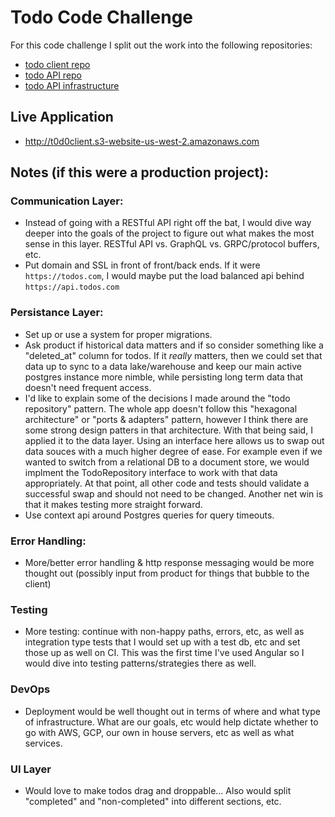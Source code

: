 # Todo Code Challenge
For this code challenge I split out the work into the following repositories:

- [todo client repo](https://github.com/bradford-hamilton/todo-client)
- [todo API repo](https://github.com/bradford-hamilton/todo-api)
- [todo API infrastructure](https://github.com/bradford-hamilton/todo-infra)

## Live Application
- http://t0d0client.s3-website-us-west-2.amazonaws.com

## Notes (if this were a production project):
### Communication Layer:
- Instead of going with a RESTful API right off the bat, I would dive way deeper into the goals of the project to figure out what makes the most sense in this layer. RESTful API vs. GraphQL vs. GRPC/protocol buffers, etc.
- Put domain and SSL in front of front/back ends. If it were `https://todos.com`, I would maybe put the load balanced api behind `https://api.todos.com`

### Persistance Layer:
- Set up or use a system for proper migrations.
- Ask product if historical data matters and if so consider something like a "deleted_at" column for todos. If it _really_ matters, then we could set that data up to sync to a data lake/warehouse and keep our main active postgres instance more nimble, while persisting long term data that doesn't need frequent access.
- I'd like to explain some of the decisions I made around the "todo repository" pattern. The whole app doesn't follow this "hexagonal architecture" or "ports & adapters" pattern, however I think there are some strong design patters in that architecture. With that being said, I applied it to the data layer. Using an interface here allows us to swap out data souces with a much higher degree of ease. For example even if we wanted to switch from a relational DB to a document store, we would implment the TodoRepository interface to work with that data appropriately. At that point, all other code and tests should validate a successful swap and should not need to be changed. Another net win is that it makes testing more straight forward.
- Use context api around Postgres queries for query timeouts.

### Error Handling:
- More/better error handling & http response messaging would be more thought out (possibly input from product for things that bubble to the client)

### Testing
- More testing: continue with non-happy paths, errors, etc, as well as integration type tests that I would set up with a test db, etc and set those up as well on CI. This was the first time I've used Angular so I would dive into testing patterns/strategies there as well.

### DevOps
- Deployment would be well thought out in terms of where and what type of infrastructure. What are our goals, etc would help dictate whether to go with AWS, GCP, our own in house servers, etc as well as what services.

### UI Layer
- Would love to make todos drag and droppable... Also would split "completed" and "non-completed" into different sections, etc.